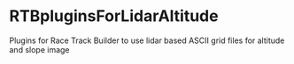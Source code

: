 # RTBpluginsForLidarAltitude
Plugins for Race Track Builder to use lidar based ASCII grid files for altitude and slope image
